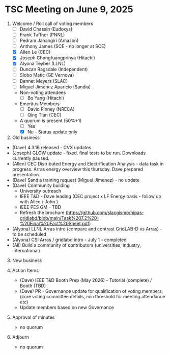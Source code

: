 # TSC Meeting on June 9, 2025

1. Welcome / Roll call of voting members
   - [ ] David Chassin (Eudoxys)
   - [ ] Frank Tuffner (PNNL)
   - [ ] Pedram Jahangiri (Amazon)
   - [ ] Anthony James (SCE - no longer at SCE)
   - [x] Allen Le (CEC)
   - [x] Joseph Chongfuangprinya (Hitachi)
   - [x] Alyona Teyber (LLNL)
   - [ ] Duncan Ragsdale (Independent)
   - [ ] Slobo Matic (GE Vernova)
   - [ ] Bennet Meyers (SLAC)
   - [ ] Miguel Jimenez Aparicio (Sandia)

   * Non-voting attendees
     - [ ] Bo Yang (Hitachi)
   
   * Emeritus Members
     - [ ] David Pinney (NRECA)
     - [ ] Qing Tian (CEC)
    
   * A quorum is present (50%+1)
     - [ ] Yes
     - [x] No - Status update only
    
2. Old business
  * (Dave) 4.3.16 released - CVX updates
  * (Joseph) GLOW update - fixed, final tests to be run. Downloads currently paused.
  * (Allen) CEC Distributed Energy and Electrification Analysis - data task in progress. Arras energy overview this thursday. Dave prepared presentation. 
  * (Dave) Sandia training request (Miguel Jimenez) - no update
  * (Dave) Community building
      * University outreach 
      * IEEE T&D - Dave leading (CEC project x LF Energy basis - follow up with Allen / John )
      * IEEE PES GM - TBD
      * Refresh the brochure (https://github.com/slacgismo/hipas-gridlabd/blob/main/Task%207.2%20-%20Final%20Fact%20Sheet.pdf)
  * (Alyona) LLNL Arras intro (compare and contrast GridLAB-D vs Arras) - to be scheduled
  * (Alyona) CSI Arras / gridlabd intro - July 1 - completed
  * (All) Build a community of contributors (universities, industry, international)

3. New business

  
4. Action Items
   * (Dave) IEEE T&D Booth Prep (May 2026) - Tutorial (complete) / Booth (TBD)
   * (Dave) PR - Governance update for qualification of voting members (core voting committee details, min threshold for meeting attendance etc)
   * Update members based on new Governance

5. Approval of minutes
   - no quorum

6. Adjourn
   - no quorum
